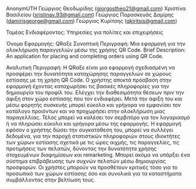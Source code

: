 AnonymUTH
Γεώργιος Θεοδωρίδης (giorgostheo21@gmail.com)
Χριστίνα Βασιλείου (xristinav.93@gmail.com)
Γεώργιος Παρασκευάς Δαμίρης (damirisgeorge@gmail.com)
Γεώργιος Κυρίτσης (qkiritsis@gmail.com)

Τομέας Ενδιαφέροντος: Υπηρεσίες για πολίτες και επιχειρήσεις

Όνομα Εφαρμογής: QRαξε
Συνοπτική Περιγραφή: Μια εφαρμογή για την ολοκλήρωση παραγγελιών μέσω της χρήσης QR Code.
Brief Description: An application for placing and completing orders using QR Code.

Αναλυτική Περιγραφή:
H QRαξε είναι μια εφαρμογή σχεδιασμένη να προσφέρει την δυνατότητα καταχώρησης παραγγελιών σε χώρους εστίασης με τη χρήση QR Code. Ο χρήστης αποκτά πρόσβαση στην εφαρμογή έχοντας καταχωρήσει τις βασικές πληροφορίες  για την δημιουργία του προφίλ του. Ελέγχει την διαθεσιμότητα θέσεων πριν την άφιξη στον χώρο εστίασης που τον ενδιαφέρει. Μετά την άφιξη του και μέσω φορητής συσκευής μπορεί εύκολα και γρήγορα να εμφανίσει τον κατάλογο προιόντων και να προχωρήσει στην ολοκλήρωση μιας παραγελλίας. Τέλος μπορεί να καλέσει τον σερβιτόρο για τον λογαριασμό ή να πληρώσει εύκολα και γρήγορα μέσω της εφαρμογής. 
Η εφαρμογή εφόσον ο χρήστης δώσει την συγκατάθεση του, μπορεί να συλλέγει δεδομένα, για την παροχή στατιστικών πληροφοριών στους ιδιοκτήτες των χώρων εστίασης σχετικά με τις ώρες αιχμής, τις παραγγελίες, τις προτιμήσεις των πελατών, δύνοντας την δυνατότητα χρήσης στοχευμένων διαφημίσεων και remarketing. Μπορεί ακόμα να υπάρξει ένα σύστημα επιβράβευσης των συχνών πελατών μέσω δημιουργίας προσφορών. Οι χρήστες μπορούν να προσθέτουν κριτικές τόσο για το προσωπικό των χώρων εστίασης όσο και συνολικά για τα καταστήματα συμβάλλοντας στην βελτίωση τους.
